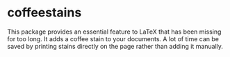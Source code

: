 # coffeestains

This package provides an essential feature to LaTeX that has been missing for too long. It adds a coffee stain to your documents. A lot of time can be saved by printing stains directly on the page rather than adding it manually.